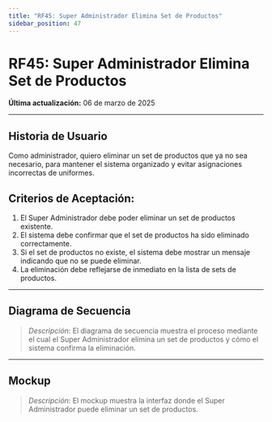 ```yaml
---
title: "RF45: Super Administrador Elimina Set de Productos"
sidebar_position: 47
---
```


# RF45: Super Administrador Elimina Set de Productos

**Última actualización:** 06 de marzo de 2025

---

## Historia de Usuario

Como administrador, quiero eliminar un set de productos que ya no sea necesario, para mantener el sistema organizado y evitar asignaciones incorrectas de uniformes.

## **Criterios de Aceptación:**

1. El Super Administrador debe poder eliminar un set de productos existente.
2. El sistema debe confirmar que el set de productos ha sido eliminado correctamente.
3. Si el set de productos no existe, el sistema debe mostrar un mensaje indicando que no se puede eliminar.
4. La eliminación debe reflejarse de inmediato en la lista de sets de productos.

---

## **Diagrama de Secuencia**

> _Descripción_: El diagrama de secuencia muestra el proceso mediante el cual el Super Administrador elimina un set de productos y cómo el sistema confirma la eliminación.

---

## **Mockup**

> _Descripción_: El mockup muestra la interfaz donde el Super Administrador puede eliminar un set de productos.
